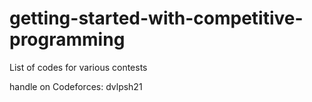 # getting-started-with-competitive-programming

List of codes for various contests  

handle on Codeforces: dvlpsh21

